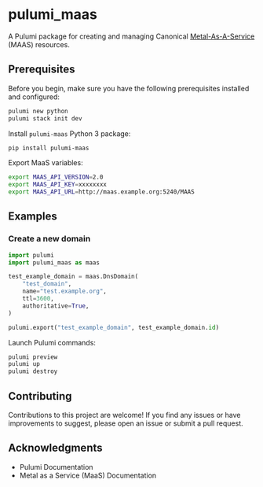 # pulumi_maas

A Pulumi package for creating and managing Canonical [Metal-As-A-Service](https://maas.io/) (MAAS) resources.

## Prerequisites

Before you begin, make sure you have the following prerequisites installed and configured:

```bash
pulumi new python
pulumi stack init dev
```

Install `pulumi-maas` Python 3 package:

```bash
pip install pulumi-maas
```

Export MaaS variables:

```bash
export MAAS_API_VERSION=2.0
export MAAS_API_KEY=xxxxxxxx
export MAAS_API_URL=http://maas.example.org:5240/MAAS
```

## Examples

### Create a new domain

```python
import pulumi
import pulumi_maas as maas

test_example_domain = maas.DnsDomain(
    "test_domain",
    name="test.example.org",
    ttl=3600,
    authoritative=True,
)

pulumi.export("test_example_domain", test_example_domain.id)
```

Launch Pulumi commands:

```bash
pulumi preview
pulumi up
pulumi destroy
```

## Contributing

Contributions to this project are welcome! If you find any issues or have improvements to suggest, please open an issue or submit a pull request.

## Acknowledgments

- Pulumi Documentation
- Metal as a Service (MaaS) Documentation
